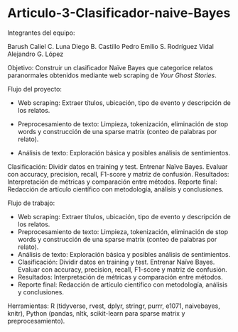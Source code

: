 # Articulo-3-Clasificador-naive-Bayes

Integrantes del equipo:

Barush Caliel C. Luna
Diego B. Castillo
Pedro Emilio S. Rodríguez
Vidal Alejandro G. López

Objetivo: Construir un clasificador Naïve Bayes que categorice relatos paranormales obtenidos mediante web scraping de _Your Ghost Stories_.

Flujo del proyecto:
* Web scraping: Extraer títulos, ubicación, tipo de evento y descripción de los relatos.
* Preprocesamiento de texto: Limpieza, tokenización, eliminación de stop words y construcción de una sparse matrix (conteo de palabras por relato).

* Análisis de texto: Exploración básica y posibles análisis de sentimientos.

Clasificación:
Dividir datos en training y test.
Entrenar Naïve Bayes.
Evaluar con accuracy, precision, recall, F1-score y matriz de confusión.
Resultados: Interpretación de métricas y comparación entre métodos.
Reporte final: Redacción de artículo científico con metodología, análisis y conclusiones.

Flujo de trabajo: 
* Web scraping: Extraer títulos, ubicación, tipo de evento y descripción de los relatos.
* Preprocesamiento de texto: Limpieza, tokenización, eliminación de stop words y construcción de una sparse matrix (conteo de palabras por relato).
* Análisis de texto: Exploración básica y posibles análisis de sentimientos.
* Clasificación: Dividir datos en training y test. Entrenar Naïve Bayes. Evaluar con accuracy, precision, recall, F1-score y matriz de confusión.
* Resultados: Interpretación de métricas y comparación entre métodos.
* Reporte final: Redacción de artículo científico con metodología, análisis y conclusiones.

Herramientas:
R (tidyverse, rvest, dplyr, stringr, purrr, e1071, naivebayes, knitr), Python (pandas, nltk, scikit-learn para sparse matrix y preprocesamiento).
